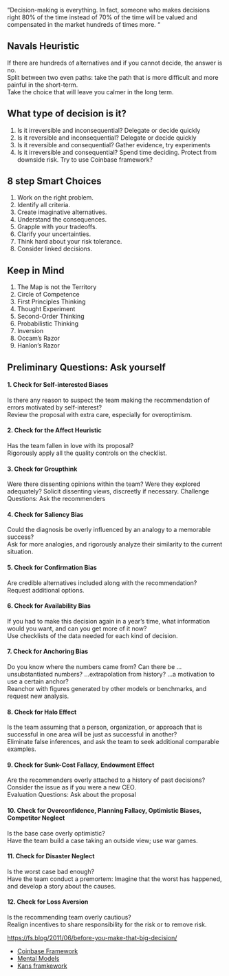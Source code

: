“Decision-making is everything. In fact, someone who makes decisions right 80% of the time instead of 70% of the time will be valued and compensated in the market hundreds of times more. “

## Navals Heuristic
If there are hundreds of alternatives and if you cannot decide, the answer is no.  
Split between two even paths: take the path that is more difficult and more painful in the short-term.   
Take the choice that will leave you calmer in the long term.  

## What type of decision is it?
1. Is it irreversible and inconsequential? Delegate or decide quickly
2. Is it reversible and inconsequential? Delegate or decide quickly
3. Is it reversible and consequential? Gather evidence, try experiments
4. Is it irreversible and consequential? Spend time deciding. Protect from downside risk. Try to use Coinbase framework?

## 8 step Smart Choices
1. Work on the right problem.
2. Identify all criteria.
3. Create imaginative alternatives.
4. Understand the consequences.
5. Grapple with your tradeoffs.
6. Clarify your uncertainties.
7. Think hard about your risk tolerance.
8. Consider linked decisions.

## Keep in Mind 
1. The Map is not the Territory
2. Circle of Competence
3. First Principles Thinking
4. Thought Experiment
5. Second-Order Thinking
6. Probabilistic Thinking
7. Inversion
8. Occam’s Razor
9. Hanlon’s Razor

## Preliminary Questions: Ask yourself

#### 1. Check for Self-interested Biases
Is there any reason to suspect the team making the recommendation of errors motivated by self-interest?  
Review the proposal with extra care, especially for overoptimism.  

#### 2. Check for the Affect Heuristic
Has the team fallen in love with its proposal?  
Rigorously apply all the quality controls on the checklist.

#### 3. Check for Groupthink
Were there dissenting opinions within the team? Were they explored adequately?
Solicit dissenting views, discreetly if necessary. Challenge Questions: Ask the recommenders

#### 4. Check for Saliency Bias
Could the diagnosis be overly influenced by an analogy to a memorable success?  
Ask for more analogies, and rigorously analyze their similarity to the current situation.

#### 5. Check for Confirmation Bias
Are credible alternatives included along with the recommendation?  
Request additional options.

#### 6. Check for Availability Bias
If you had to make this decision again in a year’s time, what information would you want, and can you get more of it now?  
Use checklists of the data needed for each kind of decision.

#### 7. Check for Anchoring Bias
Do you know where the numbers came from? Can there be  …unsubstantiated numbers?  …extrapolation from history? …a motivation to use a certain anchor?  
Reanchor with figures generated by other models or benchmarks, and request new analysis.

#### 8. Check for Halo Effect
Is the team assuming that a person, organization, or approach that is successful in one area will be just as successful in another?  
Eliminate false inferences, and ask the team to seek additional comparable examples.

#### 9. Check for Sunk-Cost Fallacy, Endowment Effect
Are the recommenders overly attached to a history of past decisions?  
Consider the issue as if you were a new CEO.  
Evaluation Questions: Ask about the proposal  

#### 10. Check for Overconfidence, Planning Fallacy, Optimistic Biases, Competitor Neglect
Is the base case overly optimistic?  
Have the team build a case taking an outside view; use war games.

#### 11. Check for Disaster Neglect
Is the worst case bad enough?  
Have the team conduct a premortem: Imagine that the worst has happened, and develop a story about the causes.

#### 12. Check for Loss Aversion
Is the recommending team overly cautious?  
Realign incentives to share responsibility for the risk or to remove risk.

https://fs.blog/2011/06/before-you-make-that-big-decision/

- [Coinbase Framework](https://medium.com/@barmstrong/how-we-make-decisions-at-coinbase-cd6c630322e9)
- [Mental Models](https://fs.blog/mental-models/)
- [Kans framkework](https://docs.google.com/document/d/1UEP4fcjW6B1ctWxrbNRIgpgn80FENY-AcKZuDySuAAY/edit)

